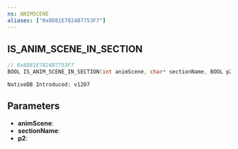 ```yaml
---
ns: ANIMSCENE
aliases: ["0x8D81E7824B7753F7"]
---
```

## IS_ANIM_SCENE_IN_SECTION

```c
// 0x8D81E7824B7753F7
BOOL IS_ANIM_SCENE_IN_SECTION(int animScene, char* sectionName, BOOL p2);
```

```
NativeDB Introduced: v1207
```

## Parameters
* **animScene**:
* **sectionName**:
* **p2**:
